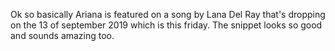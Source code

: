 Ok so basically Ariana is featured
on a song by Lana Del Ray that's dropping on
the 13 of september 2019 which is this friday.
The snippet looks so good and sounds amazing too.
